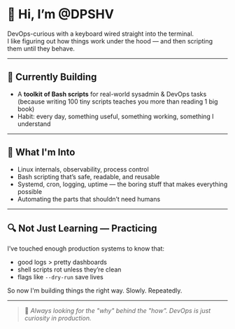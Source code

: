 # 👋 Hi, I’m @DPSHV

DevOps-curious with a keyboard wired straight into the terminal.  
I like figuring out how things work under the hood — and then scripting them until they behave.

---

## 🚧 Currently Building

- A **toolkit of Bash scripts** for real-world sysadmin & DevOps tasks  
  (because writing 100 tiny scripts teaches you more than reading 1 big book)
- Habit: every day, something useful, something working, something I understand

---

## 🧠 What I'm Into

- Linux internals, observability, process control
- Bash scripting that’s safe, readable, and reusable
- Systemd, cron, logging, uptime — the boring stuff that makes everything possible
- Automating the parts that shouldn’t need humans

---

## 🔍 Not Just Learning — Practicing

I’ve touched enough production systems to know that:
- good logs > pretty dashboards
- shell scripts rot unless they’re clean
- flags like `--dry-run` save lives

So now I'm building things the right way. Slowly. Repeatedly.


---

> 🧩 *Always looking for the "why" behind the "how". DevOps is just curiosity in production.*
